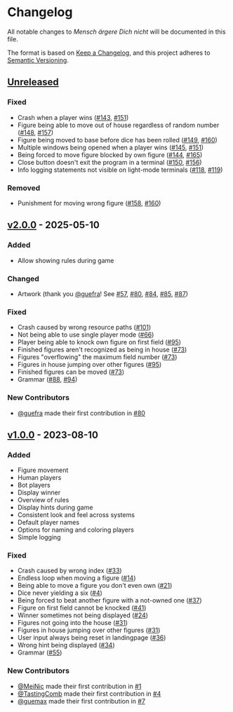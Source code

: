 <!-- This file is part of MenschAergereDichNicht. -->
<!-- Copyright (C) 2023-2025 MeiNic, TastingComb and contributors. -->

<!-- This program is free software: you can redistribute it and/or modify -->
<!-- it under the terms of the GNU General Public License as published by -->
<!-- the Free Software Foundation, either version 3 of the License, or -->
<!-- (at your option) any later version. -->

<!-- This program is distributed in the hope that it will be useful, -->
<!-- but WITHOUT ANY WARRANTY; without even the implied warranty of -->
<!-- MERCHANTABILITY or FITNESS FOR A PARTICULAR PURPOSE.  See the -->
<!-- GNU General Public License for more details. -->

<!-- You should have received a copy of the GNU General Public License -->
<!-- along with this program.  If not, see <https://www.gnu.org/licenses/>. -->

# Changelog

All notable changes to *Mensch ärgere Dich nicht* will be documented in this
file.

The format is based on [Keep a Changelog](https://keepachangelog.com/en/1.1.0/),
and this project adheres to [Semantic
Versioning](https://semver.org/spec/v2.0.0.html).

## [Unreleased]

### Fixed

* Crash when a player wins ([#143], [#151])
* Figure being able to move out of house regardless of random number ([#148], [#157])
* Figure being moved to base before dice has been rolled ([#149], [#160])
* Multiple windows being opened when a player wins ([#145], [#151])
* Being forced to move figure blocked by own figure ([#144], [#165])
* Close button doesn't exit the program in a terminal ([#150], [#156])
* Info logging statements not visible on light-mode terminals ([#118], [#119])

### Removed

* Punishment for moving wrong figure ([#158], [#160])

## [v2.0.0] - 2025-05-10

### Added

* Allow showing rules during game

### Changed

* Artwork (thank you [@guefra]! See [#57], [#80], [#84], [#85], [#87])

### Fixed

* Crash caused by wrong resource paths ([#101])
* Not being able to use single player mode ([#66])
* Player being able to knock own figure on first field ([#95])
* Finished figures aren't recognized as being in house ([#73])
* Figures "overflowing" the maximum field number ([#73])
* Figures in house jumping over other figures ([#95])
* Finished figures can be moved ([#73])
* Grammar ([#88], [#94])

### New Contributors

* [@guefra] made their first contribution in [#80]

## [v1.0.0] - 2023-08-10

### Added

* Figure movement
* Human players
* Bot players
* Display winner
* Overview of rules
* Display hints during game
* Consistent look and feel across systems
* Default player names
* Options for naming and coloring players
* Simple logging

### Fixed

* Crash caused by wrong index ([#33])
* Endless loop when moving a figure ([#14])
* Being able to move a figure you don't even own ([#21])
* Dice never yielding a six ([#4])
* Being forced to beat another figure with a not-owned one ([#37])
* Figure on first field cannot be knocked ([#41])
* Winner sometimes not being displayed ([#24])
* Figures not going into the house ([#31])
* Figures in house jumping over other figures ([#31])
* User input always being reset in landingpage ([#36])
* Wrong hint being displayed ([#34])
* Grammar ([#55])

### New Contributors

* [@MeiNic] made their first contribution in [#1]
* [@TastingComb] made their first contribution in [#4]
* [@guemax] made their first contribution in [#7]

[@guefra]: https://github.com/guefra
[@guemax]: https://github.com/guemax
[@TastingComb]: https://github.com/TastingComb
[@MeiNic]: https://github.com/MeiNic

[#165]: https://github.com/MeiNic/MenschAergereDichNicht/pull/165
[#160]: https://github.com/MeiNic/MenschAergereDichNicht/pull/160
[#158]: https://github.com/MeiNic/MenschAergereDichNicht/pull/158
[#157]: https://github.com/MeiNic/MenschAergereDichNicht/pull/157
[#156]: https://github.com/MeiNic/MenschAergereDichNicht/pull/156
[#151]: https://github.com/MeiNic/MenschAergereDichNicht/pull/151
[#150]: https://github.com/MeiNic/MenschAergereDichNicht/pull/150
[#149]: https://github.com/MeiNic/MenschAergereDichNicht/pull/149
[#148]: https://github.com/MeiNic/MenschAergereDichNicht/pull/148
[#145]: https://github.com/MeiNic/MenschAergereDichNicht/pull/145
[#144]: https://github.com/MeiNic/MenschAergereDichNicht/pull/144
[#143]: https://github.com/MeiNic/MenschAergereDichNicht/pull/143
[#119]: https://github.com/MeiNic/MenschAergereDichNicht/pull/119
[#118]: https://github.com/MeiNic/MenschAergereDichNicht/pull/118
[#101]: https://github.com/MeiNic/MenschAergereDichNicht/pull/101
[#100]: https://github.com/MeiNic/MenschAergereDichNicht/pull/100
[#95]: https://github.com/MeiNic/MenschAergereDichNicht/pull/95
[#94]: https://github.com/MeiNic/MenschAergereDichNicht/pull/94
[#88]: https://github.com/MeiNic/MenschAergereDichNicht/pull/88
[#87]: https://github.com/MeiNic/MenschAergereDichNicht/pull/87
[#85]: https://github.com/MeiNic/MenschAergereDichNicht/pull/85
[#84]: https://github.com/MeiNic/MenschAergereDichNicht/pull/84
[#80]: https://github.com/MeiNic/MenschAergereDichNicht/pull/80
[#73]: https://github.com/MeiNic/MenschAergereDichNicht/pull/73
[#66]: https://github.com/MeiNic/MenschAergereDichNicht/pull/66
[#57]: https://github.com/MeiNic/MenschAergereDichNicht/pull/57
[#55]: https://github.com/MeiNic/MenschAergereDichNicht/pull/55
[#41]: https://github.com/MeiNic/MenschAergereDichNicht/pull/41
[#37]: https://github.com/MeiNic/MenschAergereDichNicht/pull/37
[#36]: https://github.com/MeiNic/MenschAergereDichNicht/pull/36
[#34]: https://github.com/MeiNic/MenschAergereDichNicht/pull/34
[#33]: https://github.com/MeiNic/MenschAergereDichNicht/pull/33
[#31]: https://github.com/MeiNic/MenschAergereDichNicht/pull/31
[#24]: https://github.com/MeiNic/MenschAergereDichNicht/pull/24
[#21]: https://github.com/MeiNic/MenschAergereDichNicht/pull/21
[#14]: https://github.com/MeiNic/MenschAergereDichNicht/pull/14
[#7]: https://github.com/MeiNic/MenschAergereDichNicht/pull/7
[#4]: https://github.com/MeiNic/MenschAergereDichNicht/pull/4
[#1]: https://github.com/MeiNic/MenschAergereDichNicht/pull/1

[unreleased]: https://github.com/MeiNic/MenschAergereDichNicht/compare/v2.0.0...HEAD
[v2.0.0]: https://github.com/MeiNic/MenschAergereDichNicht/compare/v1.0.0...v2.0.0
[v1.0.0]: https://github.com/MeiNic/MenschAergereDichNicht/compare/15dd1fdde8c027b6df9a789522ba0752b2b185fe...v1.0.0
